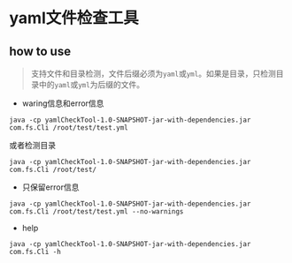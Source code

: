 # yaml文件检查工具

## how to use

> 支持文件和目录检测，文件后缀必须为`yaml`或`yml`。如果是目录，只检测目录中的`yaml`或`yml`为后缀的文件。

- waring信息和error信息
```shell
java -cp yamlCheckTool-1.0-SNAPSHOT-jar-with-dependencies.jar com.fs.Cli /root/test/test.yml
``` 
或者检测目录
```shell
java -cp yamlCheckTool-1.0-SNAPSHOT-jar-with-dependencies.jar com.fs.Cli /root/test/
``` 
- 只保留error信息
```shell
java -cp yamlCheckTool-1.0-SNAPSHOT-jar-with-dependencies.jar com.fs.Cli /root/test/test.yml --no-warnings
```
- help
```shell
java -cp yamlCheckTool-1.0-SNAPSHOT-jar-with-dependencies.jar com.fs.Cli -h
```
